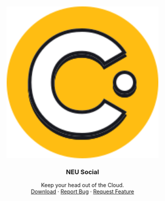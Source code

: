 <!-- PROJECT LOGO -->
<br />
<p align="center">
  <a href="https://github.com/YunusEmreAlps/NEU_Social/tree/master/neu_social">
    <img src="assets/icons/Logo.svg" alt="Logo" width="400">
  </a>

  <h3 align="center">NEU Social</h3>

  <p align="center">
    Keep your head out of the Cloud.
    <br />
    <a href="https://github.com/YunusEmreAlps/Touch/tree/master/touch">Download</a>
    ·
    <a href="https://github.com/YunusEmreAlps/Touch/issues">Report Bug</a>
    ·
    <a href="https://github.com/YunusEmreAlps/Touch/issues">Request Feature</a>
  </p>
</p>



